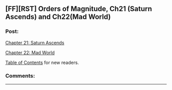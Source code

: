 ## [FF][RST] Orders of Magnitude, Ch21 (Saturn Ascends) and Ch22(Mad World)

### Post:

[Chapter 21: Saturn Ascends](http://www.2pih.com/orders-of-magnitude/orders-of-magnitude-chapter-21-saturn-ascends/)

[Chapter 22: Mad World](http://www.2pih.com/orders-of-magnitude/orders-of-magnitude-chapter-22-mad-world/)

[Table of Contents](http://www.2pih.com/table-of-contents/) for new readers.

### Comments:

---

